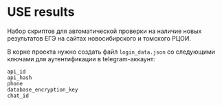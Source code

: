 # USE results

Набор скриптов для автоматической проверки на наличие новых результатов ЕГЭ на сайтах новосибирского и томского РЦОИ.

В корне проекта нужно создать файл `login_data.json` со следующими ключами для аутентификации в telegram-аккаунт:
```
api_id
api_hash
phone
database_encryption_key
chat_id
```
